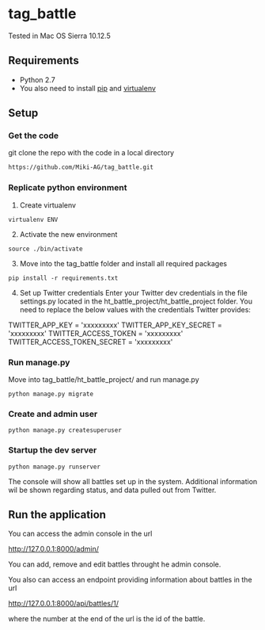 # tag_battle

Tested in Mac OS Sierra 10.12.5



## Requirements
- Python 2.7
- You also need to install [pip](https://pypi.python.org/pypi/pip) and [virtualenv](https://virtualenv.pypa.io)

## Setup

### Get the code
git clone the repo with  the code in a local directory
```bash
https://github.com/Miki-AG/tag_battle.git
```

### Replicate python environment
1. Create virtualenv
```
virtualenv ENV
```

2. Activate the new environment
```
source ./bin/activate
```

3. Move into the tag_battle folder and install all required packages
```
pip install -r requirements.txt
```

4. Set up Twitter credentials
Enter your Twitter dev credentials in the file settings.py located in the ht_battle_project/ht_battle_project folder. You need to replace the below values with the credentials Twitter provides:

TWITTER_APP_KEY = 'xxxxxxxxx'
TWITTER_APP_KEY_SECRET = 'xxxxxxxxx'
TWITTER_ACCESS_TOKEN = 'xxxxxxxxx'
TWITTER_ACCESS_TOKEN_SECRET = 'xxxxxxxxx'


### Run manage.py
Move into tag_battle/ht_battle_project/ and run manage.py
```
python manage.py migrate
```

### Create and admin user
```
python manage.py createsuperuser
```

### Startup the dev server
```
python manage.py runserver
```
The console will show all battles set up in the system. Additional information wil be shown regarding status, and data pulled out from Twitter.

## Run the application
You can access the admin console in the url

http://127.0.0.1:8000/admin/

You can add, remove and edit battles throught he admin  console.

You also can access an endpoint providing information about battles in the url

http://127.0.0.1:8000/api/battles/1/

where the number at the end of the url is the id of the battle.

